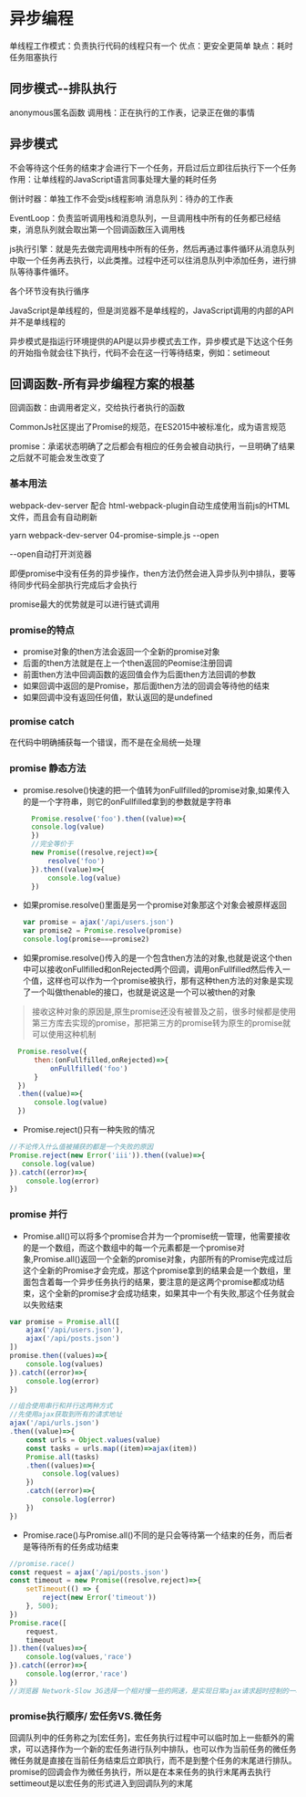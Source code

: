 # 异步编程

单线程工作模式：负责执行代码的线程只有一个
优点：更安全更简单
缺点：耗时任务阻塞执行

## 同步模式--排队执行

anonymous匿名函数
调用栈：正在执行的工作表，记录正在做的事情

## 异步模式

不会等待这个任务的结束才会进行下一个任务，开启过后立即往后执行下一个任务
作用：让单线程的JavaScript语言同事处理大量的耗时任务

倒计时器：单独工作不会受js线程影响
消息队列：待办的工作表

EventLoop：负责监听调用栈和消息队列，一旦调用栈中所有的任务都已经结束，消息队列就会取出第一个回调函数压入调用栈

js执行引擎：就是先去做完调用栈中所有的任务，然后再通过事件循环从消息队列中取一个任务再去执行，以此类推。过程中还可以往消息队列中添加任务，进行排队等待事件循环。

各个环节没有执行循序

JavaScript是单线程的，但是浏览器不是单线程的，JavaScript调用的内部的API并不是单线程的

异步模式是指运行环境提供的API是以异步模式去工作，异步模式是下达这个任务的开始指令就会往下执行，代码不会在这一行等待结束，例如：setimeout

## 回调函数-所有异步编程方案的根基

回调函数：由调用者定义，交给执行者执行的函数

CommonJs社区提出了Promise的规范，在ES2015中被标准化，成为语言规范

promise：承诺状态明确了之后都会有相应的任务会被自动执行，一旦明确了结果之后就不可能会发生改变了

### 基本用法

webpack-dev-server 配合
html-webpack-plugin自动生成使用当前js的HTML文件，而且会有自动刷新

yarn webpack-dev-server 04-promise-simple.js --open

--open自动打开浏览器

即便promise中没有任务的异步操作，then方法仍然会进入异步队列中排队，要等待同步代码全部执行完成后才会执行

promise最大的优势就是可以进行链式调用

### promise的特点

- promise对象的then方法会返回一个全新的promise对象
- 后面的then方法就是在上一个then返回的Peomise注册回调
- 前面then方法中回调函数的返回值会作为后面then方法回调的参数
- 如果回调中返回的是Promise，那后面then方法的回调会等待他的结束
- 如果回调中没有返回任何值，默认返回的是undefined

### promise catch

在代码中明确捕获每一个错误，而不是在全局统一处理

### promise 静态方法

- promise.resolve()快速的把一个值转为onFullfilled的promise对象,如果传入的是一个字符串，则它的onFullfilled拿到的参数就是字符串

  ```js
    Promise.resolve('foo').then((value)=>{
    console.log(value)
    })
    //完全等价于
    new Promise((resolve,reject)=>{
        resolve('foo')
    }).then((value)=>{
        console.log(value)
    })
  ```

- 如果promise.resolve()里面是另一个promise对象那这个对象会被原样返回
  
  ```js
  var promise = ajax('/api/users.json')
  var promise2 = Promise.resolve(promise)
  console.log(promise===promise2)
  ```

- 如果promise.resolve()传入的是一个包含then方法的对象,也就是说这个then中可以接收onFullfilled和onRejected两个回调，调用onFullfilled然后传入一个值，这样也可以作为一个promise被执行，那有这种then方法的对象是实现了一个叫做thenable的接口，也就是说这是一个可以被then的对象

> 接收这种对象的原因是,原生promise还没有被普及之前，很多时候都是使用第三方库去实现的promise，那把第三方的promise转为原生的promise就可以使用这种机制
  
  ```js
    Promise.resolve({
        then:(onFullfilled,onRejected)=>{
            onFullfilled('foo')
        }
    })
    .then((value)=>{
        console.log(value)
    })
  ```

- Promise.reject()只有一种失败的情况

```js
//不论传入什么值被捕获的都是一个失败的原因
Promise.reject(new Error('iii')).then((value)=>{
   console.log(value)
}).catch((error)=>{
    console.log(error)
})
```

### promise 并行

- Promise.all()可以将多个promise合并为一个promise统一管理，他需要接收的是一个数组，而这个数组中的每一个元素都是一个promise对象,Promise.all()返回一个全新的promise对象，内部所有的Promise完成过后这个全新的Promise才会完成，那这个promise拿到的结果会是一个数组，里面包含着每一个异步任务执行的结果，要注意的是这两个promise都成功结束，这个全新的promise才会成功结束，如果其中一个有失败,那这个任务就会以失败结束

```js
var promise = Promise.all([
    ajax('/api/users.json'),
    ajax('/api/posts.json')
])
promise.then((values)=>{
    console.log(values)
}).catch((error)=>{
    console.log(error)
})
```

```js
//组合使用串行和并行这两种方式
//先使用ajax获取到所有的请求地址
ajax('/api/urls.json')
.then((value)=>{
    const urls = Object.values(value)
    const tasks = urls.map((item)=>ajax(item))
    Promise.all(tasks)
    .then((values)=>{
        console.log(values)
    })
    .catch((error)=>{
        console.log(error)
    })
})
```

- Promise.race()与Promise.all()不同的是只会等待第一个结束的任务，而后者是等待所有的任务成功结束

```js
//promise.race()
const request = ajax('/api/posts.json')
const timeout = new Promise((resolve,reject)=>{
    setTimeout(() => {
        reject(new Error('timeout'))
    }, 500);
})
Promise.race([
    request,
    timeout
]).then((values)=>{
    console.log(values,'race')
}).catch((error)=>{
    console.log(error,'race')
})
//浏览器 Network-Slow 3G选择一个相对慢一些的网速，是实现日常ajax请求超时控制的一种方式
```

### promise执行顺序/ 宏任务VS.微任务

回调队列中的任务称之为[宏任务]，宏任务执行过程中可以临时加上一些额外的需求，可以选择作为一个新的宏任务进行队列中排队，也可以作为当前任务的微任务
微任务就是直接在当前任务结束后立即执行，而不是到整个任务的末尾进行排队。
promise的回调会作为微任务执行，所以是在本来任务的执行末尾再去执行
settimeout是以宏任务的形式进入到回调队列的末尾


